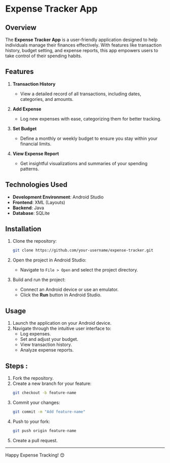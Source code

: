 # Expense Tracker App

## Overview
The **Expense Tracker App** is a user-friendly application designed to help individuals manage their finances effectively. With features like transaction history, budget setting, and expense reports, this app empowers users to take control of their spending habits.

## Features

1. **Transaction History**
   - View a detailed record of all transactions, including dates, categories, and amounts.

2. **Add Expense**
   - Log new expenses with ease, categorizing them for better tracking.

3. **Set Budget**
   - Define a monthly or weekly budget to ensure you stay within your financial limits.

4. **View Expense Report**
   - Get insightful visualizations and summaries of your spending patterns.

## Technologies Used

- **Development Environment**: Android Studio
- **Frontend**: XML (Layouts)
- **Backend**: Java
- **Database**: SQLite

## Installation

1. Clone the repository:
   ```bash
   git clone https://github.com/your-username/expense-tracker.git
   ```

2. Open the project in Android Studio:
   - Navigate to `File > Open` and select the project directory.

3. Build and run the project:
   - Connect an Android device or use an emulator.
   - Click the **Run** button in Android Studio.

## Usage

1. Launch the application on your Android device.
2. Navigate through the intuitive user interface to:
   - Log expenses.
   - Set and adjust your budget.
   - View transaction history.
   - Analyze expense reports.


## Steps : 
1. Fork the repository.
2. Create a new branch for your feature:
   ```bash
   git checkout -b feature-name
   ```
3. Commit your changes:
   ```bash
   git commit -m "Add feature-name"
   ```
4. Push to your fork:
   ```bash
   git push origin feature-name
   ```
5. Create a pull request.

---
Happy Expense Tracking! 😊
